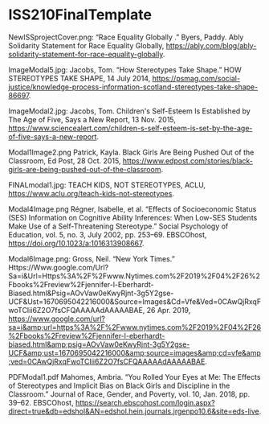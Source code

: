 # ISS210FinalTemplate

NewISSprojectCover.png:
“Race Equality Globally .” Byers, Paddy. Ably Solidarity Statement for Race Equality Globally, https://ably.com/blog/ably-solidarity-statement-for-race-equality-globally. 

ImageModal5.jpg:
Jacobs, Tom. “How Stereotypes Take Shape.” HOW STEREOTYPES TAKE SHAPE, 14 July 2014, https://psmag.com/social-justice/knowledge-process-information-scotland-stereotypes-take-shape-86697. 

ImageModal2.jpg:
Jacobs, Tom. Children's Self-Esteem Is Established by The Age of Five, Says a New Report, 13 Nov. 2015, https://www.sciencealert.com/children-s-self-esteem-is-set-by-the-age-of-five-says-a-new-report. 

Modal1Image2.png
Patrick, Kayla. Black Girls Are Being Pushed Out of the Classroom, Ed Post, 28 Oct. 2015, https://www.edpost.com/stories/black-girls-are-being-pushed-out-of-the-classroom. 

FINALmodal1.jpg:
TEACH KIDS, NOT STEREOTYPES, ACLU, https://www.aclu.org/teach-kids-not-stereotypes. 
 
Modal4Image.png
 Régner, Isabelle, et al. “Effects of Socioeconomic Status (SES) Information on Cognitive Ability Inferences: When Low-SES Students Make Use of a Self-Threatening Stereotype.” Social Psychology of Education, vol. 5, no. 3, July 2002, pp. 253–69. EBSCOhost, https://doi.org/10.1023/a:1016313908667.
 
Modal6Image.png:
Gross, Neil. “New York Times.” Https://Www.google.com/Url?Sa=i&amp;Url=Https%3A%2F%2Fwww.Nytimes.com%2F2019%2F04%2F26%2Fbooks%2Freview%2Fjennifer-l-Eberhardt-Biased.html&amp;Psig=AOvVaw0eKwyRjnt-3g5Y2gse-UCF&amp;Ust=1670695042216000&amp;Source=Images&amp;Cd=Vfe&amp;Ved=0CAwQjRxqFwoTCIii6Z2O7fsCFQAAAAAdAAAAABAE, 26 Apr. 2019, https://www.google.com/url?sa=i&amp;url=https%3A%2F%2Fwww.nytimes.com%2F2019%2F04%2F26%2Fbooks%2Freview%2Fjennifer-l-eberhardt-biased.html&amp;psig=AOvVaw0eKwyRjnt-3g5Y2gse-UCF&amp;ust=1670695042216000&amp;source=images&amp;cd=vfe&amp;ved=0CAwQjRxqFwoTCIii6Z2O7fsCFQAAAAAdAAAAABAE. 

PDFModal1.pdf
Mahomes, Ambria. “You Rolled Your Eyes at Me: The Effects of Stereotypes and Implicit Bias on Black Girls and Discipline in the Classroom.” Journal of Race, Gender, and Poverty, vol. 10, Jan. 2018, pp. 39–62. EBSCOhost, https://search.ebscohost.com/login.aspx?direct=true&db=edshol&AN=edshol.hein.journals.jrgenpo10.6&site=eds-live.
